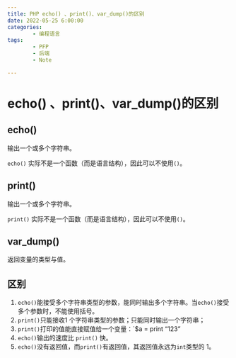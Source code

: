 ```yaml
---
title: PHP echo() 、print()、var_dump()的区别
date: 2022-05-25 6:00:00
categories:
        - 编程语言
tags:
        - PFP
        - 后端
        - Note

---
```


# echo() 、print()、var_dump()的区别

## echo()

输出一个或多个字符串。

`echo()` 实际不是一个函数（而是语言结构），因此可以不使用`()`。

## print()

输出一个或多个字符串。

`print()` 实际不是一个函数（而是语言结构），因此可以不使用`()`。

## var_dump()

返回变量的类型与值。

## 区别

1. `echo()`能接受多个字符串类型的参数，能同时输出多个字符串。当`echo()`接受多个参数时，不能使用括号。
2. `print()`只能接收1  个字符串类型的参数；只能同时输出一个字符串；
3. `print()`打印的值能直接赋值给一个变量：`$a = print “123”
4. `echo()`输出的速度比 `print()` 快。
5. `echo()`没有返回值，而`print()`有返回值，其返回值永远为`int`类型的 1。